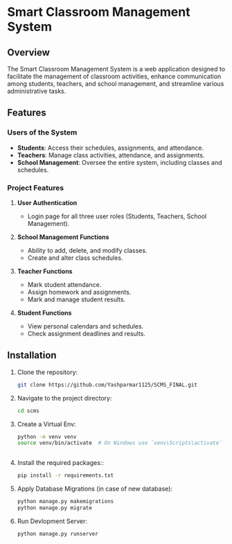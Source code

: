 # Smart Classroom Management System

## Overview
The Smart Classroom Management System is a web application designed to facilitate the management of classroom activities, enhance communication among students, teachers, and school management, and streamline various administrative tasks.

## Features

### Users of the System
- **Students**: Access their schedules, assignments, and attendance.
- **Teachers**: Manage class activities, attendance, and assignments.
- **School Management**: Oversee the entire system, including classes and schedules.

### Project Features
1. **User Authentication**
   - Login page for all three user roles (Students, Teachers, School Management).

2. **School Management Functions**
   - Ability to add, delete, and modify classes.
   - Create and alter class schedules.

3. **Teacher Functions**
   - Mark student attendance.
   - Assign homework and assignments.
   - Mark and manage student results.

4. **Student Functions**
   - View personal calendars and schedules.
   - Check assignment deadlines and results.

## Installation

1. Clone the repository:
   ```bash
   git clone https://github.com/Yashparmar1125/SCMS_FINAL.git
   
2. Navigate to the project directory:
   ```bash
   cd scms

3. Create a Virtual Env:
   ```bash
   python -m venv venv
   source venv/bin/activate  # On Windows use `venv\Scripts\activate`
 
4. Install the required packages::
   ```bash
   pip install -r requirements.txt

5. Apply Database Migrations (in case of new database):
   ```bash
   python manage.py makemigrations
   python manage.py migrate

6. Run Devlopment Server:
   ```bash
   python manage.py runserver
   




